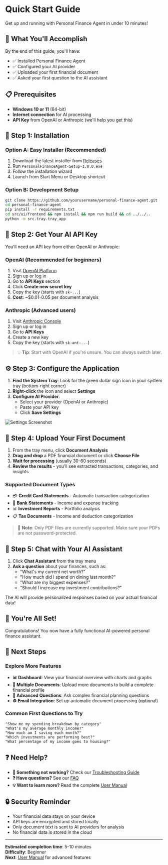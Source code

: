 # Quick Start Guide

Get up and running with Personal Finance Agent in under 10 minutes!

## 🎯 What You'll Accomplish

By the end of this guide, you'll have:
- ✅ Installed Personal Finance Agent
- ✅ Configured your AI provider
- ✅ Uploaded your first financial document
- ✅ Asked your first question to the AI assistant

## 📋 Prerequisites

- **Windows 10 or 11** (64-bit)
- **Internet connection** for AI processing
- **API Key** from OpenAI or Anthropic (we'll help you get this)

## 🚀 Step 1: Installation

### Option A: Easy Installer (Recommended)
1. Download the latest installer from [Releases](https://github.com/yourusername/personal-finance-agent/releases)
2. Run `PersonalFinanceAgent-Setup-1.0.0.exe`
3. Follow the installation wizard
4. Launch from Start Menu or Desktop shortcut

### Option B: Development Setup
```bash
git clone https://github.com/yourusername/personal-finance-agent.git
cd personal-finance-agent
pip install -r requirements.txt
cd src/ui/frontend && npm install && npm run build && cd ../../..
python -m src.tray.tray_app
```

## 🔑 Step 2: Get Your AI API Key

You'll need an API key from either OpenAI or Anthropic:

### OpenAI (Recommended for beginners)
1. Visit [OpenAI Platform](https://platform.openai.com/)
2. Sign up or log in
3. Go to **API Keys** section
4. Click **Create new secret key**
5. Copy the key (starts with `sk-...`)
6. **Cost**: ~$0.01-0.05 per document analysis

### Anthropic (Advanced users)
1. Visit [Anthropic Console](https://console.anthropic.com/)
2. Sign up or log in
3. Go to **API Keys**
4. Create a new key
5. Copy the key (starts with `sk-ant-...`)

> 💡 **Tip**: Start with OpenAI if you're unsure. You can always switch later.

## ⚙️ Step 3: Configure the Application

1. **Find the System Tray**: Look for the green dollar sign icon in your system tray (bottom-right corner)
2. **Right-click** the icon and select **Settings**
3. **Configure AI Provider**:
   - Select your provider (OpenAI or Anthropic)
   - Paste your API key
   - Click **Save Settings**

![Settings Screenshot](../images/settings-page.png)

## 📄 Step 4: Upload Your First Document

1. From the tray menu, click **Document Analysis**
2. **Drag and drop** a PDF financial document or click **Choose File**
3. **Wait for processing** (usually 30-60 seconds)
4. **Review the results** - you'll see extracted transactions, categories, and insights

### Supported Document Types
- 💳 **Credit Card Statements** - Automatic transaction categorization
- 🏦 **Bank Statements** - Income and expense tracking
- 📊 **Investment Reports** - Portfolio analysis
- 📋 **Tax Documents** - Income and deduction categorization

> 📝 **Note**: Only PDF files are currently supported. Make sure your PDFs are not password-protected.

## 💬 Step 5: Chat with Your AI Assistant

1. Click **Chat Assistant** from the tray menu
2. **Ask a question** about your finances, such as:
   - "What's my current net worth?"
   - "How much did I spend on dining last month?"
   - "What are my biggest expenses?"
   - "Should I increase my investment contributions?"

The AI will provide personalized responses based on your actual financial data!

## 🎉 You're All Set!

Congratulations! You now have a fully functional AI-powered personal finance assistant.

## 🔄 Next Steps

### Explore More Features
- **📊 Dashboard**: View your financial overview with charts and graphs
- **📁 Multiple Documents**: Upload more documents to build a complete financial profile
- **💬 Advanced Questions**: Ask complex financial planning questions
- **⚙️ Email Integration**: Set up automatic document processing (optional)

### Common First Questions to Try
```
"Show me my spending breakdown by category"
"What's my average monthly income?"
"How much am I saving each month?"
"Which investments are performing best?"
"What percentage of my income goes to housing?"
```

## ❓ Need Help?

- **🐛 Something not working?** Check our [Troubleshooting Guide](../troubleshooting/common-issues.md)
- **❓ Have questions?** See our [FAQ](../troubleshooting/faq.md)
- **💡 Want to learn more?** Read the complete [User Manual](user-manual.md)

## 🔒 Security Reminder

- Your financial data stays on your device
- API keys are encrypted and stored locally
- Only document text is sent to AI providers for analysis
- No financial data is stored in the cloud

---

**Estimated completion time**: 5-10 minutes  
**Difficulty**: Beginner  
**Next**: [User Manual](user-manual.md) for advanced features